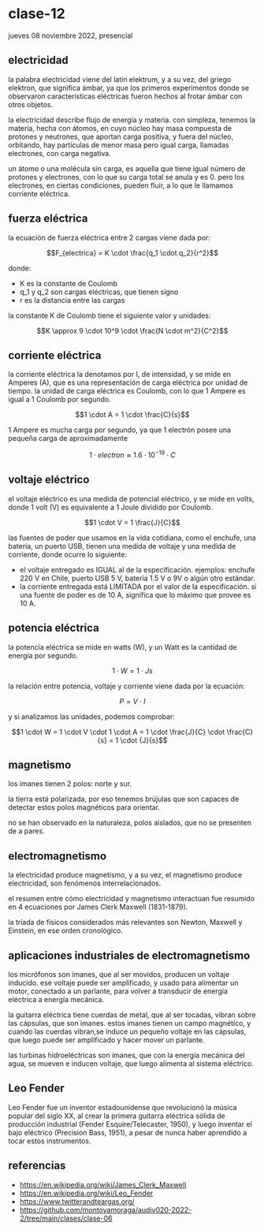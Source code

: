 # clase-12

jueves 08 noviembre 2022, presencial

## electricidad

la palabra electricidad viene del latín elektrum, y a su vez, del griego elektron, que significa ámbar, ya que los primeros experimentos donde se observaron características eléctricas fueron hechos al frotar ámbar con otros objetos.

la electricidad describe flujo de energía y materia. con simpleza, tenemos la materia, hecha con átomos, en cuyo núcleo hay masa compuesta de protones y neutrones, que aportan carga positiva, y fuera del núcleo, orbitando, hay partículas de menor masa pero igual carga, llamadas electrones, con carga negativa.

un átomo o una molécula sin carga, es aquella que tiene igual número de protones y electrones, con lo que su carga total se anula y es 0. pero los electrones, en ciertas condiciones, pueden fluir, a lo que le llamamos corriente eléctrica.

## fuerza eléctrica

la ecuación de fuerza eléctrica entre 2 cargas viene dada por:

$$F_{electrica} = K \cdot \frac{q_1 \cdot q_2}{r^2}$$

donde:

- K es la constante de Coulomb
- q_1 y q_2 son cargas eléctricas, que tienen signo
- r es la distancia entre las cargas

la constante K de Coulomb tiene el siguiente valor y unidades:

$$K \approx 9 \cdot 10^9 \cdot \frac{N \cdot m^2}{C^2}$$

## corriente eléctrica

la corriente eléctrica la denotamos por I, de intensidad, y se mide en Amperes (A), que es una representación de carga eléctrica por unidad de tiempo. la unidad de carga eléctrica es Coulomb, con lo que 1 Ampere es igual a 1 Coulomb por segundo.

$$1 \cdot A = 1 \cdot \frac{C}{s}$$

1 Ampere es mucha carga por segundo, ya que 1 electrón posee una pequeña carga de aproximadamente

$$1 \cdot electron \approx 1.6 \cdot 10^{-19} \cdot  C$$

## voltaje eléctrico

el voltaje eléctrico es una medida de potencial eléctrico, y se mide en volts, donde 1 volt (V) es equivalente a 1 Joule dividido por Coulomb.

$$1 \cdot V = 1 \frac{J}{C}$$

las fuentes de poder que usamos en la vida cotidiana, como el enchufe, una batería, un puerto USB, tienen una medida de voltaje y una medida de corriente, donde ocurre lo siguiente:

- el voltaje entregado es IGUAL al de la especificación. ejemplos: enchufe 220 V en Chile, puerto USB 5 V, batería 1.5 V o 9V o algún otro estándar.
- la corriente entregada está LIMITADA por el valor de la especificación. si una fuente de poder es de 10 A, significa que lo máximo que provee es 10 A.

## potencia eléctrica

la potencia eléctrica se mide en watts (W), y un Watt es la cantidad de energía por segundo.

$$1 \cdot W = 1 \cdot {J}{s}$$

la relación entre potencia, voltaje y corriente viene dada por la ecuación:

$$P = V \cdot I$$

y si analizamos las unidades, podemos comprobar:

$$1 \cdot W = 1 \cdot V \cdot 1 \cdot A = 1 \cdot \frac{J}{C} \cdot \frac{C}{s} = 1 \cdot {J}{s}$$

## magnetismo

los imanes tienen 2 polos: norte y sur.

la tierra está polarizada, por eso tenemos brújulas que son capaces de detectar estos polos magnéticos para orientar.

no se han observado en la naturaleza, polos aislados, que no se presenten de a pares.

## electromagnetismo

la electricidad produce magnetismo, y a su vez, el magnetismo produce electricidad, son fenómenos interrelacionados.

el resumen entre cómo electricidad y magnetismo interactúan fue resumido en 4 ecuaciones por James Clerk Maxwell (1831-1879).

la tríada de físicos considerados más relevantes son Newton, Maxwell y Einstein, en ese orden cronológico.

## aplicaciones industriales de electromagnetismo

los micrófonos son imanes, que al ser movidos, producen un voltaje inducido. ese voltaje puede ser amplificado, y usado para alimentar un motor, conectado a un parlante, para volver a transducir de energía eléctrica a energía mecánica.

la guitarra eléctrica tiene cuerdas de metal, que al ser tocadas, vibran sobre las cápsulas, que son imanes. estos imanes tienen un campo magnético, y cuando las cuerdas vibran,se induce un pequeño voltaje en las cápsulas, que luego puede ser amplificado y hacer mover un parlante.

las turbinas hidroeléctricas son imanes, que con la energía mecánica del agua, se mueven e inducen voltaje, que luego alimenta al sistema eléctrico.

## Leo Fender

Leo Fender fue un inventor estadounidense que revolucionó la música popular del siglo XX, al crear la primera guitarra eléctrica sólida de producción industrial (Fender Esquire/Telecaster, 1950), y luego inventar el bajo eléctrico (Precision Bass, 1951), a pesar de nunca haber aprendido a tocar estos instrumentos.

## referencias

- https://en.wikipedia.org/wiki/James_Clerk_Maxwell
- https://en.wikipedia.org/wiki/Leo_Fender
- https://www.twitterandteargas.org/
- https://github.com/montoyamoraga/audiv020-2022-2/tree/main/clases/clase-06
